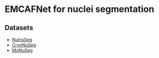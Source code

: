# EMCAFNet for nuclei segmentation 

## Datasets
- [NuInsSeg](https://www.kaggle.com/datasets/ipateam/nuinsseg/)
- [CryoNuSeg](https://www.kaggle.com/datasets/ipateam/segmentation-of-nuclei-in-cryosectioned-he-images)
- [MoNuSeg](https://nucleisegmentationbenchmark.weebly.com/dataset.html)


